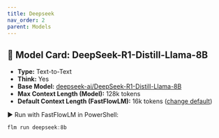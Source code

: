 ```yaml
---
title: Deepseek
nav_order: 2
parent: Models
---
```


## 🧩 Model Card: DeepSeek-R1-Distill-Llama-8B  

- **Type:** Text-to-Text
- **Think:** Yes  
- **Base Model:** [deepseek-ai/DeepSeek-R1-Distill-Llama-8B](https://huggingface.co/deepseek-ai/DeepSeek-R1-Distill-Llama-8B)
- **Max Context Length (Model):** 128k tokens  
- **Default Context Length (FastFlowLM):** 16k tokens ([change default](https://docs.fastflowlm.com/instructions/cli.html))  

▶️ Run with FastFlowLM in PowerShell:  

```powershell
flm run deepseek:8b
```